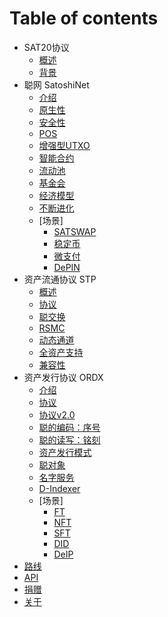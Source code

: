 # Table of contents

* SAT20协议
  * [概述](readme.md)
  * [背景](why.md)
* 聪网 SatoshiNet
  * [介绍](satoshinet/readme.md)
  * [原生性](satoshinet/native.md)
  * [安全性](satoshinet/safety.md)
  * [POS](satoshinet/pos.md)
  * [增强型UTXO](satoshinet/enUTXO.md)
  * [智能合约](satoshinet/CA.md)
  * [流动池](satoshinet/liquid.md)
  * [基金会](satoshinet/fundation.md)
  * [经济模型](satoshinet/ecoModel.md)
  * [不断进化](satoshinet/evolution.md)
  * [场景]
    * [SATSWAP](satoshinet/cases/satswap.md)
    * [稳定币](satoshinet/cases/stablecoin.md)
    * [微支付](satoshinet/cases/MP.md)
    * [DePIN](satoshinet/cases/DePIN.md)
* 资产流通协议 STP
  * [概述](circulation/readme.md)
  * [协议](circulation/protocol.md)
  * [聪交换](circulation/satswap.md)
  * [RSMC](circulation/rsmc.md)
  * [动态通道](circulation/dynamicChannel.md)
  * [全资产支持](circulation/fullAssets.md)
  * [兼容性](circulation/compatible.md)
* 资产发行协议 ORDX
  * [介绍](issuance/readme.md)
  * [协议](issuance/protocol.md)
  * [协议v2.0](issuance/protocolv2.md)
  * [聪的编码：序号](issuance/ordinal.md)
  * [聪的读写：铭刻](issuance/inscribe.md)
  * [资产发行模式](issuance/model.md)
  * [聪对象](issuance/sob.md)
  * [名字服务](issuance/SNS.md)
  * [D-Indexer](issuance/d-indexer.md)
  * [场景]
    * [FT](issuance/cases/FT.md)
    * [NFT](issuance/cases/NFT.md)
    * [SFT](issuance/cases/SFT.md)
    * [DID](issuance/cases/DID.md)
    * [DeIP](issuance/cases/DeIP.md)
* [路线](roadmap.md)
* [API](https://apiprd.ordx.space/mainnet/swagger/index.html)
* [捐赠](donate.md)
* [关于](about.md)
